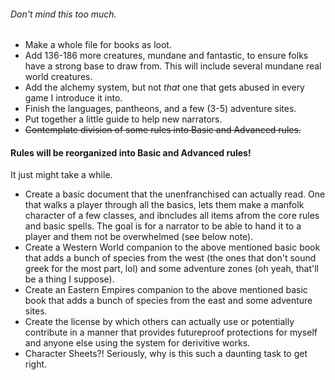 ###### Don't mind this too much.

* Make a whole file for books as loot.
* Add 136-186 more creatures, mundane and fantastic, to ensure folks have a strong base to draw from. This will include several mundane real world creatures.
* Add the alchemy system, but not *that* one that gets abused in every game I introduce it into.
* Finish the languages, pantheons, and a few (3-5) adventure sites.
* Put together a little guide to help new narrators.
* ~~Contemplate division of some rules into Basic and Advanced rules.~~

#### Rules will be reorganized into Basic and Advanced rules!
It just might take a while.

* Create a basic document that the unenfranchised can actually read. One that walks a player through all the basics, lets them make a manfolk character of a few classes, and ibncludes all items afrom the core rules and basic spells. The goal is for a narrator to be able to hand it to a player and them not be overwhelmed (see below note).
* Create a Western World companion to the above mentioned basic book that adds a bunch of species from the west (the ones that don't sound greek for the most part, lol) and some adventure zones (oh yeah, that'll be a thing I suppose).
* Create an Eastern Empires companion to the above mentioned basic book that adds a bunch of species from the east and some adventure sites.
* Create the license by which others can actually use or potentially contribute in a manner that provides futureproof protections for myself and anyone else using the system for derivitive works.
* Character Sheets?! Seriously, why is this such a daunting task to get right.

